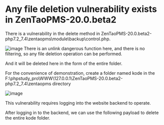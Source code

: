 # Any file deletion vulnerability exists in ZenTaoPMS-20.0.beta2

There is a vulnerability in the delete method in ZenTaoPMS-20.0.beta2-php7.2_7.4\zentaopms\module\backup\control.php.

![image](https://github.com/sec-Kode/cve2/assets/46676387/27165e11-c723-4d00-8b87-7209c92af813)
There is an unlink dangerous function here, and there is no filtering, so any file deletion operation can be performed.

And it will be deleted here in the form of the entire folder.

For the convenience of demonstration, create a folder named kode in the F:\phpstudy_pro\WWW\127.0.0.1\ZenTaoPMS-20.0.beta2-php7.2_7.4\zentaopms directory

![image](https://github.com/sec-Kode/cve2/assets/46676387/b1f83c55-94f2-4f1b-95d3-186d0e260144)

This vulnerability requires logging into the website backend to operate.

After logging in to the backend, we can use the following payload to delete the entire kode folder.

